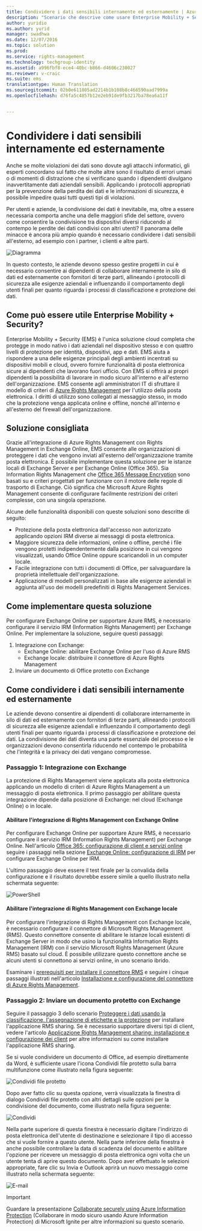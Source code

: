 ```yaml
---
title: Condividere i dati sensibili internamente ed esternamente | Azure Information Protection
description: "Scenario che descrive come usare Enterprise Mobility + Security per condividere i dati sensibili internamente ed esternamente usando le funzionalità di Microsoft Azure Information Protection."
author: yuridio
ms.author: yurid
manager: swadhwa
ms.date: 12/07/2016
ms.topic: solution
ms.prod: 
ms.service: rights-management
ms.technology: techgroup-identity
ms.assetid: a996fbf8-ece4-40bc-b866-d4606c230027
ms.reviewer: v-craic
ms.suite: ems
translationtype: Human Translation
ms.sourcegitcommit: 02b0e611805ad2214b1b108b8c466590aad7999a
ms.openlocfilehash: d76fa5c4857b12e2eb91de9fb3217ba78ea6a11f


---
```


# <a name="share-sensitive-data-internally-and-externally"></a>Condividere i dati sensibili internamente ed esternamente

Anche se molte violazioni dei dati sono dovute agli attacchi informatici, gli esperti concordano sul fatto che molte altre sono il risultato di errori umani o di momenti di distrazione che si verificano quando i dipendenti divulgano inavvertitamente dati aziendali sensibili. Applicando i protocolli appropriati per la prevenzione della perdita dei dati e le informazioni di sicurezza, è possibile impedire quasi tutti questi tipi di violazioni.

Per utenti e aziende, la condivisione dei dati è inevitabile, ma, oltre a essere necessaria comporta anche una delle maggiori sfide del settore, ovvero come consentire la condivisione tra dispositivi diversi riducendo al contempo le perdite dei dati condivisi con altri utenti? Il panorama delle minacce è ancora più ampio quando è necessario condividere i dati sensibili all'esterno, ad esempio con i partner, i clienti e altre parti. 

![Diagramma](./media/share-sensitive-data/share-sensitive-data-fig1.png)

In questo contesto, le aziende devono spesso gestire progetti in cui è necessario consentire ai dipendenti di collaborare internamente in silo di dati ed esternamente con fornitori di terze parti, allineando i protocolli di sicurezza alle esigenze aziendali e influenzando il comportamento degli utenti finali per quanto riguarda i processi di classificazione e protezione dei dati. 

## <a name="how-can-enterprise-mobility--security-help-you"></a>Come può essere utile Enterprise Mobility + Security?

Enterprise Mobility + Security (EMS) è l'unica soluzione cloud completa che protegge in modo nativo i dati aziendali nel dispositivo stesso e con quattro livelli di protezione per identità, dispositivi, app e dati. EMS aiuta a rispondere a una delle esigenze principali degli ambienti incentrati su dispositivi mobili e cloud, ovvero fornire funzionalità di posta elettronica sicure ai dipendenti che lavorano fuori ufficio. Con EMS si offrirà ai propri dipendenti la possibilità di lavorare in modo sicuro all'interno e all'esterno dell'organizzazione. EMS consente agli amministratori IT di sfruttare il modello di criteri di [Azure Rights Management](https://docs.microsoft.com/information-protection/understand-explore/what-is-azure-rms) per l'utilizzo della posta elettronica. I diritti di utilizzo sono collegati al messaggio stesso, in modo che la protezione venga applicata online e offline, nonché all'interno e all'esterno del firewall dell'organizzazione.

## <a name="recommended-solution"></a>Soluzione consigliata

Grazie all'integrazione di Azure Rights Management con Rights Management in Exchange Online, EMS consente alle organizzazioni di proteggere i dati che vengono inviati all'esterno dell'organizzazione tramite posta elettronica. È possibile implementare questa soluzione per le istanze locali di Exchange Server e per Exchange Online (Office 365). Sia Information Rights Management che [Office 365 Message Encryption](https://technet.microsoft.com/library/dn569285.aspx) sono basati su e criteri progettati per funzionare con il motore delle regole di trasporto di Exchange. Ciò significa che Microsoft Azure Rights Management consente di configurare facilmente restrizioni dei criteri complesse, con una singola operazione.

Alcune delle funzionalità disponibili con queste soluzioni sono descritte di seguito:

- Protezione della posta elettronica dall'accesso non autorizzato applicando opzioni IRM diverse ai messaggi di posta elettronica.
- Maggiore sicurezza delle informazioni, online o offline, perché i file vengono protetti indipendentemente dalla posizione in cui vengono visualizzati, usando Office Online oppure scaricandoli in un computer locale.
- Facile integrazione con tutti i documenti di Office, per salvaguardare la proprietà intellettuale dell'organizzazione.
- Applicazione di modelli personalizzati in base alle esigenze aziendali in aggiunta all'uso dei modelli predefiniti di Rights Management Services.


## <a name="how-to-implement-this-solution"></a>Come implementare questa soluzione

Per configurare Exchange Online per supportare Azure RMS, è necessario configurare il servizio IRM (Information Rights Management) per Exchange Online. Per implementare la soluzione, seguire questi passaggi:

1. Integrazione con Exchange: 
    - Exchange Online: abilitare Exchange Online per l'uso di Azure RMS
    - Exchange locale: distribuire il connettore di Azure Rights Management
2. Inviare un documento di Office protetto con Exchange

## <a name="how-to-share-sensitive-data-internally-and-externally"></a>Come condividere i dati sensibili internamente ed esternamente

Le aziende devono consentire ai dipendenti di collaborare internamente in silo di dati ed esternamente con fornitori di terze parti, allineando i protocolli di sicurezza alle esigenze aziendali e influenzando il comportamento degli utenti finali per quanto riguarda i processi di classificazione e protezione dei dati. La condivisione dei dati diventa una parte essenziale del processo e le organizzazioni devono consentirla riducendo nel contempo le probabilità che l'integrità e la privacy dei dati vengano compromesse.

### <a name="step-1-integration-with-exchange"></a>Passaggio 1: Integrazione con Exchange

La protezione di Rights Management viene applicata alla posta elettronica applicando un modello di criteri di Azure Rights Management a un messaggio di posta elettronica. Il primo passaggio per abilitare questa integrazione dipende dalla posizione di Exchange: nel cloud (Exchange Online) o in locale. 

#### <a name="enable-rights-management-integration-with-exchange-online"></a>Abilitare l'integrazione di Rights Management con Exchange Online

Per configurare Exchange Online per supportare Azure RMS, è necessario configurare il servizio IRM (Information Rights Management) per Exchange Online. Nell'articolo [Office 365: configurazione di client e servizi online](https://docs.microsoft.com/rights-management/deploy-use/configure-office365) seguire i passaggi nella sezione [Exchange Online: configurazione di IRM](https://docs.microsoft.com/rights-management/deploy-use/configure-office365#exchange-online-irm-configuration) per configurare Exchange Online per IRM.

L'ultimo passaggio deve essere il test finale per la convalida della configurazione e il risultato dovrebbe essere simile a quello illustrato nella schermata seguente:

![PowerShell](./media/share-sensitive-data/share-sensitive-data-fig2.png)

#### <a name="enable-rights-management-integration-with-exchange-on-premises"></a>Abilitare l'integrazione di Rights Management con Exchange locale

Per configurare l'integrazione di Rights Management con Exchange locale, è necessario configurare il connettore di Microsoft Rights Management (RMS). Questo connettore consente di abilitare le istanze locali esistenti di Exchange Server in modo che usino la funzionalità Information Rights Management (IRM) con il servizio Microsoft Rights Management (Azure RMS) basato sul cloud. È possibile utilizzare questo connettore anche se alcuni utenti si connettono ai servizi online, in uno scenario ibrido.

Esaminare i [prerequisiti per installare il connettore RMS](https://docs.microsoft.com/rights-management/deploy-use/deploy-rms-connector#prerequisites-for-the-rms-connector) e seguire i cinque passaggi illustrati nell'articolo [Installazione e configurazione del connettore di Azure Rights Management](https://docs.microsoft.com/rights-management/deploy-use/install-configure-rms-connector).

### <a name="step-2-send-a-protected-document-using-exchange"></a>Passaggio 2: Inviare un documento protetto con Exchange

Seguire il passaggio 3 dello scenario [Proteggere i dati usando la classificazione, l'assegnazione di etichette e la protezione](infoprotect-secure-classify-scenario.md) per installare l'applicazione RMS sharing. Se è necessario supportare diversi tipi di client, vedere l'articolo [Applicazione Rights Management sharing: installazione e configurazione dei client](https://docs.microsoft.com/rights-management/deploy-use/configure-sharing-app) per altre informazioni su come installare l'applicazione RMS sharing.

Se si vuole condividere un documento di Office, ad esempio direttamente da Word, è sufficiente usare l'icona Condividi file protetto sulla barra multifunzione come illustrato nella figura seguente:

![Condividi file protetto](./media/share-sensitive-data/share-sensitive-data-fig3.png)

Dopo aver fatto clic su questa opzione, verrà visualizzata la finestra di dialogo Condividi file protetto con altri dettagli sulle opzioni per la condivisione del documento, come illustrato nella figura seguente:

![Condividi](./media/share-sensitive-data/share-sensitive-data-fig4.png)

Nella parte superiore di questa finestra è necessario digitare l'indirizzo di posta elettronica dell'utente di destinazione e selezionare il tipo di accesso che si vuole fornire a questo utente. Nella parte inferiore della finestra è anche possibile controllare la data di scadenza del documento e abilitare l'opzione per ricevere un messaggio di posta elettronica ogni volta che un utente tenta di aprire questo documento. Dopo aver effettuato le selezioni appropriate, fare clic su Invia e Outlook aprirà un nuovo messaggio come illustrato nella schermata seguente:

![E-mail](./media/share-sensitive-data/share-sensitive-data-fig5.png)

> [!IMPORTANT] 
> Guardare la presentazione [Collaborate securely using Azure Information Protection](https://myignite.microsoft.com/videos/49947) (Collaborare in modo sicuro usando Azure Information Protection) di Microsoft Ignite per altre informazioni su questo scenario.



<!--HONumber=Dec16_HO2-->


